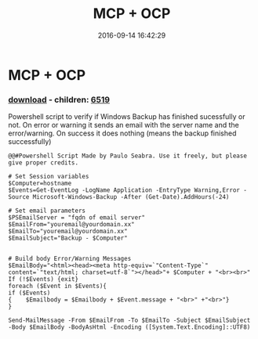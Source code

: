﻿---
pid:            6518
poster:         Paulo Seabra
title:          MCP + OCP
date:           2016-09-14 16:42:29
format:         posh
parent:         0
parent:         0
children:       6519
---

# MCP + OCP

### [download](6518.ps1) - children: [6519](6519.md)

Powershell script to verify if Windows Backup has finished sucessfully or not. On error or warning it sends an email with the server name and the error/warning. On success it does nothing (means the backup finished successfully)

```posh
@@#Powershell Script Made by Paulo Seabra. Use it freely, but please give proper credits.

# Set Session variables
$Computer=hostname
$Events=Get-EventLog -LogName Application -EntryType Warning,Error -Source Microsoft-Windows-Backup -After (Get-Date).AddHours(-24)

# Set email parameters
$PSEmailServer = "fqdn of email server"
$EmailFrom="youremail@yourdomain.xx"
$EmailTo="youremail@yourdomain.xx"
$EmailSubject="Backup - $Computer"


# Build body Error/Warning Messages
$EmailBody="<html><head><meta http-equiv=`"Content-Type`" content=`"text/html; charset=utf-8`"></head>"+ $Computer + "<br><br>"
If (!$Events) {exit}
foreach ($Event in $Events){
if ($Events)
{    $Emailbody = $Emailbody + $Event.message + "<br>" +"<br>"}
}

Send-MailMessage -From $EmailFrom -To $EmailTo -Subject $EmailSubject -Body $EmailBody -BodyAsHtml -Encoding ([System.Text.Encoding]::UTF8)
```
